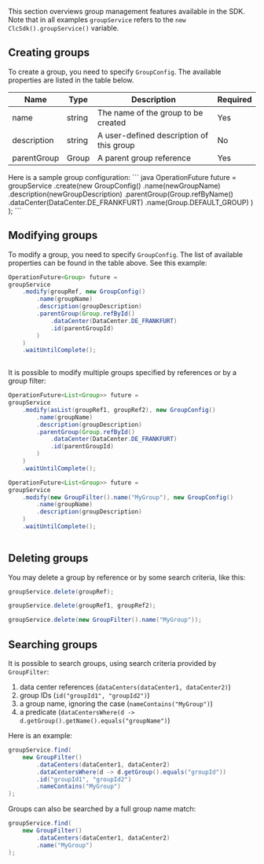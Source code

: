 This section overviews group management features available in the SDK. Note that in all examples `groupService` refers to the `new ClcSdk().groupService()` variable.

Creating groups
---------------
To create a group, you need to specify `GroupConfig`. The available properties are listed in the table below.
<table>
<thead>
<tr>
<th>Name</th>
<th>Type</th>
<th>Description</th>
<th>Required</th>
</tr>
</thead>
<tbody>
<tr>
<td>name</td>
<td>string</td>
<td>The name of the group to be created</td>
<td>Yes</td>
</tr>
<tr>
<td>description</td>
<td>string</td>
<td>A user-defined description of this group</td>
<td>No</td>
</tr>
<tr>
<td>parentGroup</td>
<td>Group</td>
<td>A parent group reference</td>
<td>Yes</td>
</tr>
</tbody>
</table>
Here is a sample group configuration:
``` java
OperationFuture<Group> future = 
groupService
    .create(new GroupConfig()
        .name(newGroupName)
        .description(newGroupDescription)
        .parentGroup(Group.refByName()
            .dataCenter(DataCenter.DE_FRANKFURT)
            .name(Group.DEFAULT_GROUP)
        )
    );
```


Modifying groups
----------------
To modify a group, you need to specify `GroupConfig`. The list of available properties can be found in the table above. See this example:
``` java
OperationFuture<Group> future = 
groupService
    .modify(groupRef, new GroupConfig()
        .name(groupName)
        .description(groupDescription)
        .parentGroup(Group.refById()
            .dataCenter(DataCenter.DE_FRANKFURT)
            .id(parentGroupId)
        )
    )
    .waitUntilComplete();
        
```

It is possible to modify multiple groups specified by references or by a group filter:

``` java
OperationFuture<List<Group>> future = 
groupService
    .modify(asList(groupRef1, groupRef2), new GroupConfig()
        .name(groupName)
        .description(groupDescription)
        .parentGroup(Group.refById()
            .dataCenter(DataCenter.DE_FRANKFURT)
            .id(parentGroupId)
        )
    )
    .waitUntilComplete();

OperationFuture<List<Group>> future = 
groupService
    .modify(new GroupFilter().name("MyGroup"), new GroupConfig()
        .name(groupName)
        .description(groupDescription)
    )
    .waitUntilComplete();
        
```

Deleting groups
---------------
You may delete a group by reference or by some search criteria, like this:
``` java
groupService.delete(groupRef);

groupService.delete(groupRef1, groupRef2);

groupService.delete(new GroupFilter().name("MyGroup"));

```

Searching groups
----------------

It is possible to search groups, using search criteria provided by `GroupFilter`:

1. data center references (`dataCenters(dataCenter1, dataCenter2)`)
2. group IDs (`id("groupId1", "groupId2")`)
3. a group name, ignoring the case (`nameContains("MyGroup")`)
4. a predicate (`dataCentersWhere(d -> d.getGroup().getName().equals("groupName")`)

Here is an example:

``` java
groupService.find(
    new GroupFilter()
        .dataCenters(dataCenter1, dataCenter2)
        .dataCentersWhere(d -> d.getGroup().equals("groupId"))
        .id("groupId1", "groupId2")
        .nameContains("MyGroup")
);
```

Groups can also be searched by a full group name match:

``` java
groupService.find(
    new GroupFilter()
        .dataCenters(dataCenter1, dataCenter2)
        .name("MyGroup")
);
```